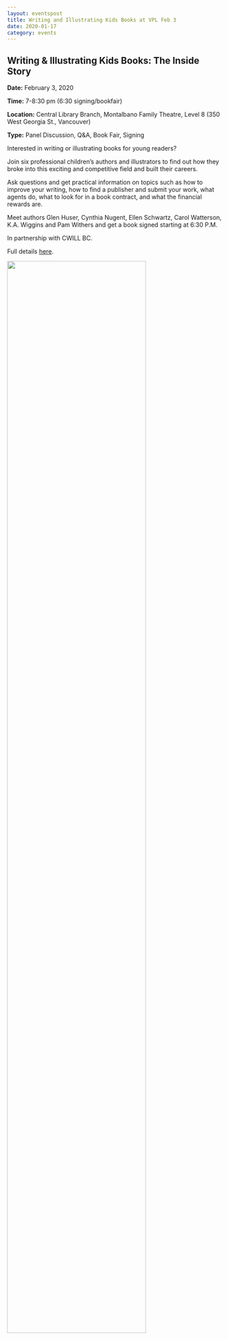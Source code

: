 ```yaml
---
layout: eventspost
title: Writing and Illustrating Kids Books at VPL Feb 3
date: 2020-01-17
category: events
---
```


## Writing & Illustrating Kids Books: The Inside Story

**Date:** February 3, 2020

**Time:** 7-8:30 pm (6:30 signing/bookfair)

**Location:** Central Library Branch, Montalbano Family Theatre, Level 8 (350 West Georgia St., Vancouver)

**Type:** Panel Discussion, Q&A, Book Fair, Signing

Interested in writing or illustrating books for young readers?

Join six professional children’s authors and illustrators to find out how they broke into this exciting and competitive field and built their careers.

Ask questions and get practical information on topics such as how to improve your writing, how to find a publisher and submit your work, what agents do, what to look for in a book contract, and what the financial rewards are.

Meet authors Glen Huser, Cynthia Nugent, Ellen Schwartz, Carol Watterson, K.A. Wiggins and Pam Withers and get a book signed starting at 6:30 P.M.

In partnership with CWILL BC.

Full details [here](https://vpl.bibliocommons.com/events/search/fq=branch_location_id:(CEN)&fq=types:(53e94ea21fdd7868020058ca)/event/5df81ba869c98645007cffb6).

<a href="https://vpl.bibliocommons.com/events/search/fq=branch_location_id:(CEN)&fq=types:(53e94ea21fdd7868020058ca)/event/5df81ba869c98645007cffb6" target="_blank"><img src="https://cwillbc.files.wordpress.com/2020/01/cwillpanel2020-1.jpg" style="width:80%;"></a>
